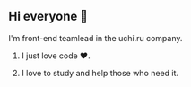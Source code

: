 ## Hi everyone 👋 

I'm front-end teamlead in the uchi.ru company.


1. I just love code ❤️.

2. I love to study and help those who need it.

